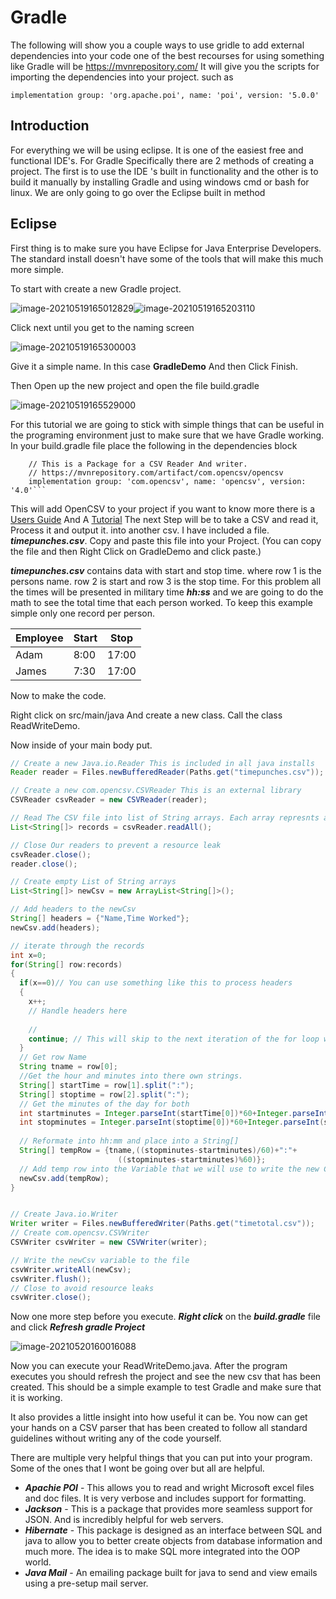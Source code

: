 # Gradle

The following will show you a couple ways to use gridle to add external dependencies into your code one of the best recourses for using something like Gradle will be https://mvnrepository.com/ It will give you the scripts for importing the dependencies into your project. such as 

```
implementation group: 'org.apache.poi', name: 'poi', version: '5.0.0'
```



## Introduction

For everything we will be using eclipse. It is one of the easiest free and functional IDE's. 
For Gradle Specifically there are 2 methods of creating a project.  The first is to use the IDE 's built in functionality and the other is to build it manually by installing Gradle and using windows cmd or bash for linux. We are only going to go over the Eclipse built in method

## Eclipse
First thing is to make sure you have Eclipse for Java Enterprise Developers. The standard install doesn't have some of the tools that will make this much more simple.

To start with create a new Gradle project.

![image-20210519165012829](image-20210519165012829.png)![image-20210519165203110](image-20210519165203110.png)

Click next until you get to the naming screen

![image-20210519165300003](image-20210519165300003.png)

Give it a simple name.  In this case **GradleDemo** And then Click Finish.

Then Open up the new project and open the file build.gradle

![image-20210519165529000](image-20210519165529000.png)

For this tutorial we are going to stick with simple things that can be useful in the programing environment just to make sure that we have Gradle working. In your build.gradle file place the following in the dependencies block

```	
	// This is a Package for a CSV Reader And writer. 
	// https://mvnrepository.com/artifact/com.opencsv/opencsv
	implementation group: 'com.opencsv', name: 'opencsv', version: '4.0'```
```

This will add OpenCSV to your project if you want to know more there is a [Users Guide](http://opencsv.sourceforge.net/) And A [Tutorial](https://www.geeksforgeeks.org/reading-csv-file-java-using-opencsv/) The next Step will be to take a CSV and read it, Process it and output it. into another csv. I have included a file. ***timepunches.csv***. Copy and paste this file into your Project. (You can copy the file and then Right Click on GradleDemo and click paste.) 



***timepunches.csv*** contains data with start and stop time. where row 1  is the persons name. row 2 is start and row 3 is the stop time. For this problem all the times will be presented in military time ***hh:ss*** and we are going to do the math to see the total time that each person worked. To keep this example simple only one record per person.

| Employee | Start | Stop  |
| -------- | ----- | ----- |
| Adam     | 8:00  | 17:00 |
| James    | 7:30  | 17:00 |

Now to make the code. 

Right click on src/main/java And create a new class. Call the class ReadWriteDemo.

Now inside of your main body put. 

```java
// Create a new Java.io.Reader This is included in all java installs
Reader reader = Files.newBufferedReader(Paths.get("timepunches.csv"));

// Create a new com.opencsv.CSVReader This is an external library
CSVReader csvReader = new CSVReader(reader);

// Read The CSV file into list of String arrays. Each array represnts a row. 
List<String[]> records = csvReader.readAll();

// Close Our readers to prevent a resource leak
csvReader.close();
reader.close();

// Create empty List of String arrays
List<String[]> newCsv = new ArrayList<String[]>();

// Add headers to the newCsv
String[] headers = {"Name,Time Worked"};
newCsv.add(headers);

// iterate through the records
int x=0;
for(String[] row:records)
{
  if(x==0)// You can use something like this to process headers
  {
    x++;
    // Handle headers here
        
    //
    continue; // This will skip to the next iteration of the for loop without.
  }
  // Get row Name
  String tname = row[0];
  //Get the hour and minutes into there own strings. 
  String[] startTime = row[1].split(":");
  String[] stoptime = row[2].split(":");
  // Get the minutes of the day for both
  int startminutes = Integer.parseInt(startTime[0])*60+Integer.parseInt(startTime[1]);
  int stopminutes = Integer.parseInt(stoptime[0])*60+Integer.parseInt(startTime[1]);
  
  // Reformate into hh:mm and place into a String[]
  String[] tempRow = {tname,((stopminutes-startminutes)/60)+":"+
      					((stopminutes-startminutes)%60)};
  // Add temp row into the Variable that we will use to write the new CSV
  newCsv.add(tempRow);
}


// Create Java.io.Writer
Writer writer = Files.newBufferedWriter(Paths.get("timetotal.csv"));
// Create com.opencsv.CSVWriter
CSVWriter csvWriter = new CSVWriter(writer);

// Write the newCsv variable to the file
csvWriter.writeAll(newCsv);
csvWriter.flush();
// Close to avoid resource leaks
csvWriter.close();

```

Now one more step before you execute. ***Right click*** on the ***build.gradle*** file and click ***Refresh gradle Project***

![image-20210520160016088](image-20210520160016088.png)

Now you can execute your ReadWriteDemo.java.  After the program executes you should refresh the project and see the new csv that has been created. This should be a simple example to test Gradle and make sure that it is working. 

It also provides a little insight into how useful it can be. You now can get your hands on a CSV parser that has been created to follow all standard guidelines without writing any of the code yourself.

There are multiple very helpful things that you can put into your program. Some of the ones that I wont be going over but all are helpful.

- ***Apachie POI*** - This allows you to read and wright Microsoft excel files and doc files. It is very verbose and includes support for formatting.
- ***Jackson*** - This is a package that provides more seamless support for JSON. And is incredibly helpful for web servers.
- ***Hibernate*** - This package is designed as an interface between SQL and java to allow you to better create objects from database information and much more. The idea is to make SQL more integrated into the OOP world. 
- ***Java Mail*** - An emailing package built for java to send and view emails using a pre-setup mail server. 